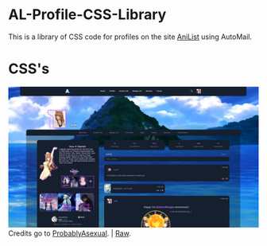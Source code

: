 # AL-Profile-CSS-Library
This is a library of CSS code for profiles on the site [AniList](http://anilist.co) using AutoMail.

# CSS's
[![](https://raw.githubusercontent.com/Differ812/AL-Profile-CSS-Library/main/ProbablyAsexual%20CSS/ProbablyAsexual-preview.png)](#)
Credits go to [ProbablyAsexual](https://anilist.co/user/ProbablyAsexual). | [Raw](https://raw.githubusercontent.com/Differ812/AL-Profile-CSS-Library/main/ProbablyAsexual%20CSS/main.css).
